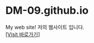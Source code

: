 # DM-09.github.io

My web site! 저의 웹사이트 입니다.<br>
<a href="https://dm-09.github.io/">[Visit 바로가기]</a>
